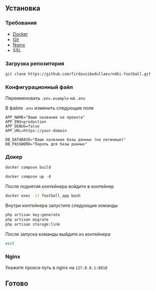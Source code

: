 ## Установка

### Требования

- [Docker](https://www.docker.com)
- [Git](https://git-scm.com/downloads)
- [Nginx](https://www.nginx.com)
- SSL

### Загрузка репозитория

```bash
git clone https://github.com/firdavsibodullaev/ndki-football.git
```

### Конфигурационный файл

Переименовать `.env.example` на `.env`

В файле `.env` изменить следующие поля

```dotenv
APP_NAME="Ваше название на проекта"
APP_ENV=production
APP_DEBUG=false
APP_URL=https://your-domain

DB_DATABASE="Ваше название базы данных (на латинице)"
DB_PASSWORD="Пароль для базы данных"
```

### Докер

```bash
docker compose build
```

```php
docker compose up -d
```

После поднятия контейнера войдите в контейнер

```bash
docker exec -it football_app bash
```

Внутри контейнера запустите следующие команды

```bash
php artisan key:generate
php artisan migrate
php artisan storage:link
```

После запуска команды выйдите из контейнера

```bash
exit
```

### Nginx

Укажите прокси путь в nginx на `127.0.0.1:8010`

## Готово
